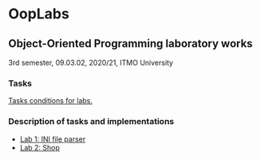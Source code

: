 # OopLabs
## Object-Oriented Programming laboratory works
3rd semester, 09.03.02, 2020/21, ITMO University


### Tasks
[Tasks conditions for labs.](https://www.notion.so/c67f6f2a1c684c45a4d23b1fee57ac1b)

### Description of tasks and implementations
* [Lab 1: INI file parser](https://github.com/annchous/OopLabs/blob/master/Tasks/IniParserLab1.md)
* [Lab 2: Shop](https://github.com/annchous/OopLabs/blob/master/Tasks/ShopLab2.md)
